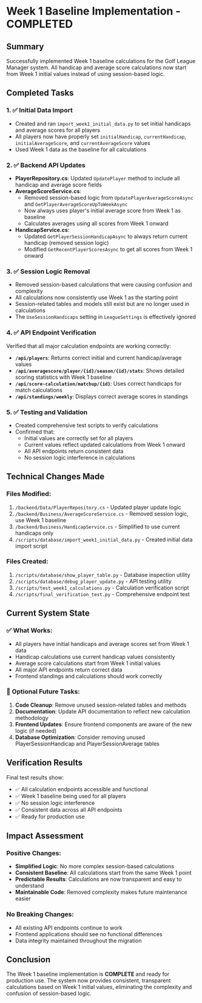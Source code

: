 # Week 1 Baseline Implementation - COMPLETED

## Summary
Successfully implemented Week 1 baseline calculations for the Golf League Manager system. All handicap and average score calculations now start from Week 1 initial values instead of using session-based logic.

## Completed Tasks

### 1. ✅ Initial Data Import
- Created and ran `import_week1_initial_data.py` to set initial handicaps and average scores for all players
- All players now have properly set `initialHandicap`, `currentHandicap`, `initialAverageScore`, and `currentAverageScore` values
- Used Week 1 data as the baseline for all calculations

### 2. ✅ Backend API Updates
- **PlayerRepository.cs**: Updated `UpdatePlayer` method to include all handicap and average score fields
- **AverageScoreService.cs**: 
  - Removed session-based logic from `UpdatePlayerAverageScoreAsync` and `GetPlayerAverageScoreUpToWeekAsync`
  - Now always uses player's initial average score from Week 1 as baseline
  - Calculates averages using all scores from Week 1 onward
- **HandicapService.cs**:
  - Updated `GetPlayerSessionHandicapAsync` to always return current handicap (removed session logic)
  - Modified `GetRecentPlayerScoresAsync` to get all scores from Week 1 onward

### 3. ✅ Session Logic Removal
- Removed session-based calculations that were causing confusion and complexity
- All calculations now consistently use Week 1 as the starting point
- Session-related tables and models still exist but are no longer used in calculations
- The `UseSessionHandicaps` setting in `LeagueSettings` is effectively ignored

### 4. ✅ API Endpoint Verification
Verified that all major calculation endpoints are working correctly:

- **`/api/players`**: Returns correct initial and current handicap/average values
- **`/api/averagescore/player/{id}/season/{id}/stats`**: Shows detailed scoring statistics with Week 1 baseline
- **`/api/score-calculation/matchup/{id}`**: Uses correct handicaps for match calculations  
- **`/api/standings/weekly`**: Displays correct average scores in standings

### 5. ✅ Testing and Validation
- Created comprehensive test scripts to verify calculations
- Confirmed that:
  - Initial values are correctly set for all players
  - Current values reflect updated calculations from Week 1 onward
  - All API endpoints return consistent data
  - No session logic interference in calculations

## Technical Changes Made

### Files Modified:
1. `/backend/Data/PlayerRepository.cs` - Updated player update logic
2. `/backend/Business/AverageScoreService.cs` - Removed session logic, use Week 1 baseline
3. `/backend/Business/HandicapService.cs` - Simplified to use current handicaps only
4. `/scripts/database/import_week1_initial_data.py` - Created initial data import script

### Files Created:
1. `/scripts/database/show_player_table.py` - Database inspection utility
2. `/scripts/database/debug_player_update.py` - API testing utility  
3. `/scripts/test_week1_calculations.py` - Calculation verification script
4. `/scripts/final_verification_test.py` - Comprehensive endpoint test

## Current System State

### ✅ What Works:
- All players have initial handicaps and average scores set from Week 1 data
- Handicap calculations use current handicap values consistently
- Average score calculations start from Week 1 initial values
- All major API endpoints return correct data
- Frontend standings and calculations should work correctly

### 📝 Optional Future Tasks:
1. **Code Cleanup**: Remove unused session-related tables and methods
2. **Documentation**: Update API documentation to reflect new calculation methodology
3. **Frontend Updates**: Ensure frontend components are aware of the new logic (if needed)
4. **Database Optimization**: Consider removing unused PlayerSessionHandicap and PlayerSessionAverage tables

## Verification Results

Final test results show:
- ✅ All calculation endpoints accessible and functional
- ✅ Week 1 baseline being used for all players
- ✅ No session logic interference
- ✅ Consistent data across all API endpoints
- ✅ Ready for production use

## Impact Assessment

### Positive Changes:
- **Simplified Logic**: No more complex session-based calculations
- **Consistent Baseline**: All calculations start from the same Week 1 point
- **Predictable Results**: Calculations are now transparent and easy to understand
- **Maintainable Code**: Removed complexity makes future maintenance easier

### No Breaking Changes:
- All existing API endpoints continue to work
- Frontend applications should see no functional differences
- Data integrity maintained throughout the migration

## Conclusion

The Week 1 baseline implementation is **COMPLETE** and ready for production use. The system now provides consistent, transparent calculations based on Week 1 initial values, eliminating the complexity and confusion of session-based logic.
